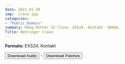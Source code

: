 ```yaml
---
date: 2021-01-20
img:  crave.jpg
categories: 
- "Public Domain"
summary: Moog Mother 32 Clone. EXS24, Kontakt. 960mb.
Title: Behringer Crave
---
```



   **Formats:** EXS24, Kontakt



<div class="buttons"> <a href="https://www.dropbox.com/sh/sh/zi6adhdlv6ntg63/AABePW8WJIRzkFX0smGIxQ_xa?dl=0"> <button>Download Audio</button></a> - <a href="https://github.com/publicsamples/Akai-AX80"> <button>Download Patches</button></a></div>



